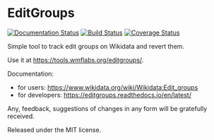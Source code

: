 EditGroups
==========

[![Documentation Status](https://readthedocs.org/projects/editgroups/badge/?version=latest)](https://editgroups.readthedocs.io/en/latest/?badge=latest) [![Build Status](https://travis-ci.org/Wikidata/editgroups.svg?branch=master)](https://travis-ci.org/Wikidata/editgroups) [![Coverage Status](https://coveralls.io/repos/github/Wikidata/editgroups/badge.svg?branch=master)](https://coveralls.io/github/Wikidata/editgroups?branch=master)

Simple tool to track edit groups on Wikidata and revert them.

Use it at https://tools.wmflabs.org/editgroups/.

Documentation:
* for users: https://www.wikidata.org/wiki/Wikidata:Edit_groups
* for developers: https://editgroups.readthedocs.io/en/latest/

Any, feedback, suggestions of changes in any form will be gratefully received.

Released under the MIT license.
